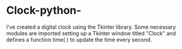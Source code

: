 # Clock-python-
I've created a digital clock using the Tkinter library. Some necessary modules are imported setting up a Tkinter window titled "Clock" and defines a function time( ) to update the time every second.
